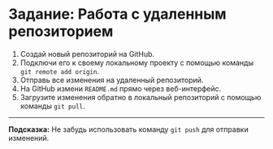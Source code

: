 # Задание: Работа с удаленным репозиторием

1. Создай новый репозиторий на GitHub.
2. Подключи его к своему локальному проекту с помощью команды `git remote add origin`.
3. Отправь все изменения на удаленный репозиторий.
4. На GitHub измени `README.md` прямо через веб-интерфейс.
5. Загрузите изменения обратно в локальный репозиторий с помощью команды `git pull`.

---

**Подсказка:**
Не забудь использовать команду `git push` для отправки изменений.